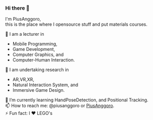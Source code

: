 ### Hi there 👋

I'm PiusAnggoro,  
this is the place where I opensource stuff and put materials courses.

🔭 I am a lecturer in  
- Mobile Programming, 
- Game Development, 
- Computer Graphics, and 
- Computer-Human Interaction. 

👯 I am undertaking research in  
- AR,VR,XR, 
- Natural Interaction System, and
- Immersive Game Design.

🌱 I’m currently learning HandPoseDetection, and Positional Tracking.  
📫 How to reach me: @piusanggoro or [PiusAnggoro](mailto:piusanggoro@gmail.com?subject=[GitHub]%20Source).  
⚡ Fun fact: I ❤️ LEGO's  
